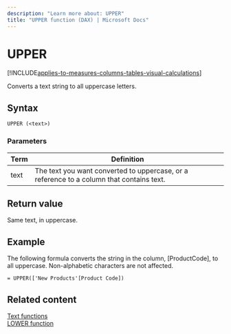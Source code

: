 ```yaml
---
description: "Learn more about: UPPER"
title: "UPPER function (DAX) | Microsoft Docs"
---
```

# UPPER

[!INCLUDE[applies-to-measures-columns-tables-visual-calculations](includes/applies-to-measures-columns-tables-visual-calculations.md)]

Converts a text string to all uppercase letters.  
  
## Syntax  
  
```dax
UPPER (<text>)  
```
  
### Parameters  
  
|Term|Definition|  
|--------|--------------|  
|text|The text you want converted to uppercase, or a reference to a column that contains text.|  
  
## Return value

Same text, in uppercase.  
  
## Example

The following formula converts the string in the column, [ProductCode], to all uppercase. Non-alphabetic characters are not affected.  
  
```dax
= UPPER(['New Products'[Product Code])  
```
  
## Related content

[Text functions](text-functions-dax.md)  
[LOWER function](lower-function-dax.md)  
